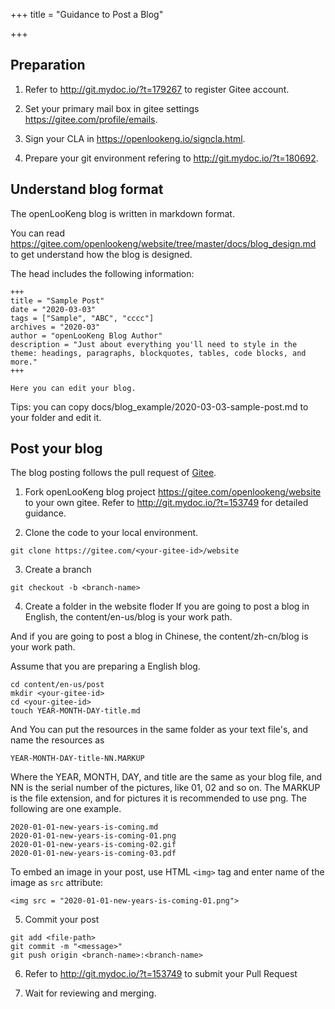 +++
title = "Guidance to Post a Blog"

+++


## Preparation

1. Refer to <http://git.mydoc.io/?t=179267> to register Gitee account.

2. Set your primary mail box in gitee settings <https://gitee.com/profile/emails>.

3. Sign your CLA in <https://openlookeng.io/signcla.html>.

4. Prepare your git environment refering to <http://git.mydoc.io/?t=180692>.

## Understand blog format

The openLooKeng blog is written in markdown format.

You can read <https://gitee.com/openlookeng/website/tree/master/docs/blog_design.md> to get understand how the blog is designed.

The head includes the following information:
```
+++
title = "Sample Post"
date = "2020-03-03"
tags = ["Sample", "ABC", "cccc"]
archives = "2020-03"
author = "openLooKeng Blog Author"
description = "Just about everything you'll need to style in the theme: headings, paragraphs, blockquotes, tables, code blocks, and more."
+++

Here you can edit your blog. 
```

Tips: you can copy docs/blog_example/2020-03-03-sample-post.md to your folder and edit it.

## Post your blog

The blog posting follows the pull request of [Gitee](https://gitee.com).

1. Fork openLooKeng blog project <https://gitee.com/openlookeng/website> to your own gitee. Refer to <http://git.mydoc.io/?t=153749> for detailed guidance.

2. Clone the code to your local environment.

```
git clone https://gitee.com/<your-gitee-id>/website
```

3. Create a branch

```
git checkout -b <branch-name>
```

4. Create a folder in the website floder
If you are going to post a blog in English, the content/en-us/blog is your work path. 

And if you are going to post a blog in Chinese, the content/zh-cn/blog is your work path. 

Assume that you are preparing a English blog.

```
cd content/en-us/post
mkdir <your-gitee-id>
cd <your-gitee-id>
touch YEAR-MONTH-DAY-title.md
```

And You can put the resources in the same folder as your text file's, and name the resources as 
```
YEAR-MONTH-DAY-title-NN.MARKUP
```
Where the YEAR, MONTH, DAY, and title are the same as your blog file, and NN is the serial number of the pictures, like 01, 02 and so on. The MARKUP is the file extension, and for pictures it is recommended to use png.
The following are one example.
```
2020-01-01-new-years-is-coming.md
2020-01-01-new-years-is-coming-01.png
2020-01-01-new-years-is-coming-02.gif
2020-01-01-new-years-is-coming-03.pdf
```
To embed an image in your post, use HTML `<img>` tag and enter name of the image as `src` attribute:

```
<img src = "2020-01-01-new-years-is-coming-01.png">
```

5. Commit your post

```
git add <file-path>
git commit -m "<message>"
git push origin <branch-name>:<branch-name>
```

6. Refer to <http://git.mydoc.io/?t=153749> to submit your Pull Request

7. Wait for reviewing and merging.
